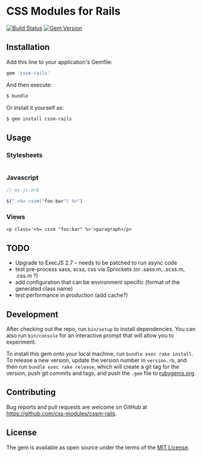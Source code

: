 # CSS Modules for Rails

[![Build Status](https://travis-ci.org/tomasc/cssm-rails.svg)](https://travis-ci.org/tomasc/cssm-rails) [![Gem Version](https://badge.fury.io/rb/cssm-rails.svg)](http://badge.fury.io/rb/cssm-rails)

## Installation

Add this line to your application's Gemfile:

```ruby
gem 'cssm-rails'
```

And then execute:

```sh
$ bundle
```

Or install it yourself as:

```sh
$ gem install cssm-rails
```

## Usage

### Stylesheets

```css
```

### Javascript

```js
// my.js.erb

$(".<%= cssm("foo:bar") %>")
```

### Views

```erb
<p class='<%= cssm "foo:bar" %>'>paragraph</p>
```

## TODO

* Upgrade to ExecJS 2.7 – needs to be patched to run async code
* test pre-process sass, scss, css via Sprockets (or .sass.m, .scss.m, .css.m ?)
* add configuration that can be environment specific (format of the generated class name)
* test performance in production (add cache?)

## Development

After checking out the repo, run `bin/setup` to install dependencies. You can also run `bin/console` for an interactive prompt that will allow you to experiment.

To install this gem onto your local machine, run `bundle exec rake install`. To release a new version, update the version number in `version.rb`, and then run `bundle exec rake release`, which will create a git tag for the version, push git commits and tags, and push the `.gem` file to [rubygems.org](https://rubygems.org).

## Contributing

Bug reports and pull requests are welcome on GitHub at https://github.com/css-modules/cssm-rails.

## License

The gem is available as open source under the terms of the [MIT License](http://opensource.org/licenses/MIT).
